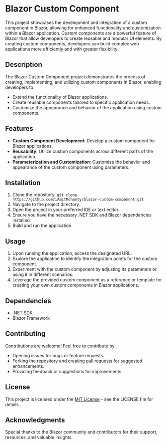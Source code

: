 # Blazor Custom Component

This project showcases the development and integration of a custom component in Blazor, allowing for enhanced functionality and customization within a Blazor application. Custom components are a powerful feature of Blazor that allow developers to create reusable and modular UI elements. By creating custom components, developers can build complex web applications more efficiently and with greater flexibility.

## Description

The Blazor Custom Component project demonstrates the process of creating, implementing, and utilizing custom components in Blazor, enabling developers to:

- Extend the functionality of Blazor applications.
- Create reusable components tailored to specific application needs.
- Customize the appearance and behavior of the application using custom components.

## Features

- **Custom Component Development**: Develop a custom component for Blazor applications.
- **Reusability**: Utilize custom components across different parts of the application.
- **Parameterization and Customization**: Customize the behavior and appearance of the custom component using parameters.

## Installation

1. Clone the repository: `git clone https://github.com/iAmitMohanty/blazor-custom-component.git`
2. Navigate to the project directory.
3. Open the project in your preferred IDE or text editor.
4. Ensure you have the necessary .NET SDK and Blazor dependencies installed.
5. Build and run the application.

## Usage

1. Upon running the application, access the designated URL.
2. Explore the application to identify the integration points for the custom component.
3. Experiment with the custom component by adjusting its parameters or using it in different scenarios.
4. Leverage the provided custom component as a reference or template for creating your own custom components in Blazor applications.

## Dependencies

- .NET SDK
- Blazor Framework

## Contributing

Contributions are welcome! Feel free to contribute by:

- Opening issues for bugs or feature requests.
- Forking the repository and creating pull requests for suggested enhancements.
- Providing feedback or suggestions for improvements.

## License

This project is licensed under the [MIT License](LICENSE) - see the LICENSE file for details.

## Acknowledgments

Special thanks to the Blazor community and contributors for their support, resources, and valuable insights.

